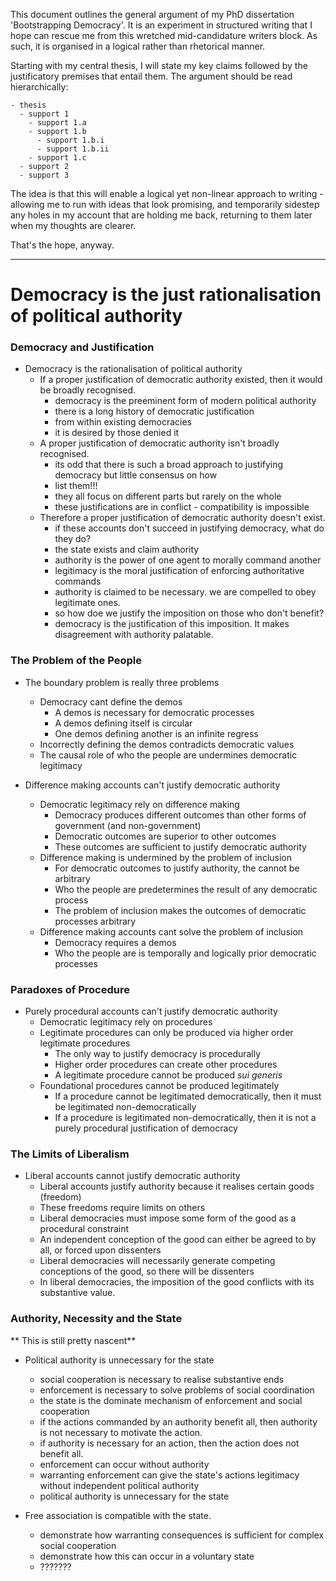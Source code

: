 This document outlines the general argument of my PhD dissertation 'Bootstrapping Democracy'.  It is an experiment in structured writing that I hope can rescue me from this wretched mid-candidature writers block.  As such, it is organised in a logical rather than rhetorical manner.  

Starting with my central thesis, I will state my key claims followed by the justificatory premises that entail them.  The argument should be read hierarchically:

    - thesis
      - support 1
        - support 1.a
        - support 1.b
          - support 1.b.i
          - support 1.b.ii
        - support 1.c
      - support 2
      - support 3

The idea is that this will enable a logical yet non-linear approach to writing - allowing me to run with ideas that look promising, and temporarily sidestep any holes in my account that are holding me back, returning to them later when my thoughts are clearer.

That's the hope, anyway.

------


# Democracy is the just rationalisation of political authority

### Democracy and Justification

- Democracy is the rationalisation of political authority 
  - If a proper justification of democratic authority existed, then it would be broadly recognised.
    - democracy is the preeminent form of modern political authority
    - there is a long history of democratic justification
    - from within existing democracies
    - it is desired by those denied it
  - A proper justification of democratic authority isn't broadly recognised.
    - its odd that there is such a broad approach to justifying democracy but little consensus on how
    - list them!!!
    - they all focus on different parts but rarely on the whole
    - these justifications are in conflict - compatibility is impossible
  - Therefore a proper justification of democratic authority doesn't exist. 
    - if these accounts don't succeed in justifying democracy, what do they do?
    - the state exists and claim authority
    - authority is the power of one agent to morally command another
    - legitimacy is the moral justification of enforcing authoritative commands     
    - authority is claimed to be necessary. we are compelled to obey legitimate ones.
    - so how doe we justify the imposition on those who don't benefit?
    - democracy is the justification of this imposition.  It makes disagreement with authority palatable.

### The Problem of the People

- The boundary problem is really three problems
  - Democracy cant define the demos
    - A demos is necessary for democratic processes
    - A demos defining itself is circular
    - One demos defining another is an infinite regress
  - Incorrectly defining the demos contradicts democratic values
  - The causal role of who the people are undermines democratic legitimacy
  
  
- Difference making accounts can't justify democratic authority
  - Democratic legitimacy rely on difference making
    - Democracy produces different outcomes than other forms of government (and non-government)
    - Democratic outcomes are superior to other outcomes
    - These outcomes are sufficient to justify democratic authority
  - Difference making is undermined by the problem of inclusion
    - For democratic outcomes to justify authority, the cannot be arbitrary
    - Who the people are predetermines the result of any democratic process
    - The problem of inclusion makes the outcomes of democratic processes arbitrary
  - Difference making accounts cant solve the problem of inclusion
    - Democracy requires a demos
    - Who the people are is temporally and logically prior democratic processes

  
### Paradoxes of Procedure
    
- Purely procedural accounts can't justify democratic authority
  - Democratic legitimacy rely on procedures
  - Legitimate procedures can only be produced via higher order legitimate procedures
    - The only way to justify democracy is procedurally
    - Higher order procedures can create other procedures
    - A legitimate procedure cannot be produced _sui generis_ 
  - Foundational procedures cannot be produced legitimately  
    - If a procedure cannot be legitimated democratically, then it must be legitimated non-democratically
    - If a procedure is legitimated non-democratically, then it is not a purely procedural justification of democracy
  
  
### The Limits of Liberalism

- Liberal accounts cannot justify democratic authority
  - Liberal accounts justify authority because it realises certain goods (freedom)
  - These freedoms require limits on others
  - Liberal democracies must impose some form of the good as a procedural constraint
  - An independent conception of the good can either be agreed to by all, or forced upon dissenters
  - Liberal democracies will necessarily generate competing conceptions of the good, so there will be dissenters
  - In liberal democracies, the imposition of the good conflicts with its substantive value.
  

### Authority, Necessity and the State

** This is still pretty nascent**
  
- Political authority is unnecessary for the state
  - social cooperation is necessary to realise substantive ends
  - enforcement is necessary to solve problems of social coordination
  - the state is the dominate mechanism of enforcement and social cooperation
  - if the actions commanded by an authority benefit all, then authority is not necessary to motivate the action.
  - if authority is necessary for an action, then the action does not benefit all.
  - enforcement can occur without authority
  - warranting enforcement can give the state's actions legitimacy without independent political authority
  - political authority is unnecessary for the state

- Free association is compatible with the state.
  - demonstrate how warranting consequences is sufficient for complex social cooperation
  - demonstrate how this can occur in a voluntary state
  - ???????